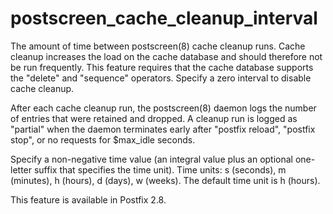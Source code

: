 # postscreen_cache_cleanup_interval 

 The amount of time between postscreen(8) cache cleanup runs.
Cache cleanup increases the load on the cache database and should
therefore not be run frequently. This feature requires that the
cache database supports the "delete" and "sequence" operators.
Specify a zero interval to disable cache cleanup. 

 After each cache cleanup run, the postscreen(8) daemon logs the
number of entries that were retained and dropped. A cleanup run is
logged as "partial" when the daemon terminates early after "postfix
reload", "postfix stop", or no requests for $max_idle
seconds. 

 Specify a non-negative time value (an integral value plus an optional
one-letter suffix that specifies the time unit).  Time units: s
(seconds), m (minutes), h (hours), d (days), w (weeks).
The default time unit is h (hours).  

 This feature is available in Postfix 2.8. 


